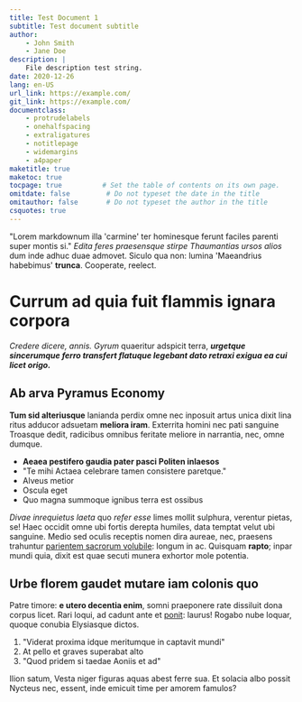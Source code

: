 ```yaml
--- 
title: Test Document 1
subtitle: Test document subtitle
author:
    - John Smith
    - Jane Doe
description: |
    File description test string.
date: 2020-12-26
lang: en-US
url_link: https://example.com/
git_link: https://example.com/
documentclass:
    - protrudelabels
    - onehalfspacing
    - extraligatures
    - notitlepage
    - widemargins
    - a4paper
maketitle: true
maketoc: true
tocpage: true          # Set the table of contents on its own page.
omitdate: false         # Do not typeset the date in the title
omitauthor: false       # Do not typeset the author in the title
csquotes: true
---
```


"Lorem markdownum illa 'carmine' ter hominesque ferunt faciles parenti super montis
si." *Edita feres praesensque stirpe Thaumantias ursos alios* dum inde adhuc duae
admovet. Siculo qua non: lumina 'Maeandrius habebimus' **trunca**. Cooperate, reelect.

# Currum ad quia fuit flammis ignara corpora

*Credere dicere, annis. Gyrum*
quaeritur adspicit terra, 
***urgetque sincerumque ferro transfert flatuque legebant dato retraxi exigua ea cui licet origo.***

## Ab arva Pyramus Economy

 **Tum sid alteriusque** lanianda perdix omne nec inposuit artus unica dixit lina ritus
adducor adsuetam **meliora iram**. Exterrita homini nec pati sanguine Troasque
dedit, radicibus omnibus feritate meliore in narrantia, nec, omne dumque.

- **Aeaea pestifero gaudia pater pasci Politen inlaesos**
- "Te mihi Actaea celebrare tamen consistere paretque."
- Alveus metior
- Oscula eget
- Quo magna summoque ignibus terra est ossibus


*Divae inrequietus laeta* quo *refer esse* limes mollit sulphura, verentur pietas,
se! Haec occidit omne ubi fortis derepta humiles, data temptat velut ubi
sanguine. Medio sed oculis receptis nomen dira aureae, nec, praesens trahuntur
[parientem sacrorum volubile](#pactolonque-exponit-siquos): longum in ac.
Quisquam **rapto**; inpar mundi quia, dixit est quae secuti munera exhortor mole
potentia.

## Urbe florem gaudet mutare iam colonis quo


Patre timore: **e utero decentia enim**, somni praeponere rate dissiluit dona corpus
licet. Rari loqui, ad cadunt ante et [ponit](#unxere-animis): laurus! Rogabo
nube loquar, quoque conubia Elysiasque dictos.

1. "Viderat proxima idque meritumque in captavit mundi"
2. At pello et graves superabat alto
3. "Quod pridem si taedae Aoniis et ad"

Ilion satum, Vesta niger figuras aquas abest ferre sua. Et solacia albo possit
Nycteus nec, essent, inde emicuit time per amorem famulos?
